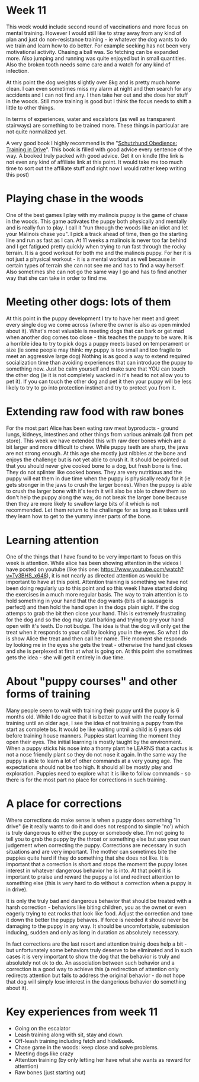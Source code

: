 # Week 11
This week would include second round of vaccinations and more focus on mental training. However I would still like to stray away from any kind of plan and just do non-resistance training - ie whatever the dog wants to do we train and learn how to do better. For example seeking has not been very motivational activity. Chasing a ball was. So fetching can be expanded more. Also jumping and running was quite enjoyed but in small quantities. Also the broken tooth needs some care and a watch for any kind of infection. 

At this point the dog weights slightly over 8kg and is pretty much home clean. I can even sometimes miss my alarm at night and then search for any accidents and I can not find any. I then take her out and she does her stuff in the woods. Still more training is good but I think the focus needs to shift a little to other things. 

In terms of experiences, water and escalators (as well as transparent stairways) are something to be trained more. These things in particular are not quite normalized yet. 

A very good book I highly recommend is the "[Schutzhund Obedience: Training in Drive](https://www.amazon.com/Schutzhund-Obedience-Training-Sheila-Booth/dp/0966302028/ref=sr_1_3?ie=UTF8&qid=1539074505&sr=8-3&keywords=schutzhund&dpID=21hSYmA0e2L&preST=_BO1,204,203,200_QL70_&dpSrc=srch)". This book is filled with good advice every sentence of the way. A booked truly packed with good advice. Get it on kindle (the link is not even any kind of affiliate link at this point. It would take me too much time to sort out the affiliate stuff and right now I would rather keep writing this post)

# Playing chase in the woods
One of the best games I play with my malinois puppy is the game of chase in the woods. This game activates the puppy both physically and mentally and is really fun to play. I call it "run through the woods like an idiot and let your Malinois chase you". I pick a track ahead of time, then go the starting line and run as fast as I can. At 11 weeks a malinois is never too far behind and I get fatigued pretty quickly when trying to run fast through the rocky terrain. It is a good workout for both me and the malinois puppy. For her it is not just a physical workout - it is a mental workout as well because in certain types of terrain she can not see me and has to find a way herself. Also sometimes she can not go the same way I go and has to find another way that she can take in order to find me. 

# Meeting other dogs: lots of them
At this point in the puppy development I try to have her meet and greet every single dog we come across (where the owner is also as open minded about it). What's most valuable is meeting dogs that can bark or get mad when another dog comes too close - this teaches the puppy to be ware. It is a horrible idea to try to pick dogs a puppy meets based on temperament or size (ie some people may think: my puppy is too small and too fragile to meet an aggressive large dog) Nothing is as good a way to extend required socialization time than avoiding experiences that can introduce the puppy to something new. Just be calm yourself and make sure that YOU can touch the other dog (ie it is not completely wacked in it's head to not allow you to pet it). If you can touch the other dog and pet it then your puppy will be less likely to try to go into protection instinct and try to protect you from it. 

# Extending raw food with raw bones
For the most part Alice has been eating raw meat byproducts - ground lungs, kidneys, intestines and other things from various animals (all from pet store). This week we have extended this with raw deer bones which are a bit larger and more difficult to chew. While puppy teeth are sharp, the jaws are not strong enough. At this age she mostly just nibbles at the bone and enjoys the challenge but is not yet able to crush it. It should be pointed out that you should never give cooked bone to a dog, but fresh bone is fine. They do not splinter like cooked bones. They are very nutritious and the puppy will eat them in due time when the puppy is physically ready for it (ie gets stronger in the jaws to crush the larger bones). When the puppy is able to crush the larger bone with it's teeth it will also be able to chew them so don't help the puppy along the way, do not break the larger bone because then they are more likely to swallow large bits of it which is not recommended. Let them return to the challenge for as long as it takes until they learn how to get to the yummy inner parts of the bone. 

# Learning attention
One of the things that I have found to be very important to focus on this week is attention. While alice has been showing attention in the videos I have posted on youtube (like this one: https://www.youtube.com/watch?v=Ty3BHS_x648), it is not nearly as directed attention as would be important to have at this point. Attention training is something we have not been doing regularly up to this point and so this week I have started doing the exercises in a much more regular basis. The way to train attention is to hold something in your hand that the dog wants (bits of a sausage is perfect) and then hold the hand open in the dogs plain sight. If the dog attemps to grab the bit then close your hand. This is extremely frustrating for the dog and so the dog may start barking and trying to pry your hand open with it's teeth. Do not budge. The idea is that the dog will only get the treat when it responds to your call by looking you in the eyes. So what I do is show Alice the treat and then call her name. THe moment she responds by looking me in the eyes she gets the treat - otherwise the hand just closes and she is perplexed at first at what is going on. At this point she sometimes gets the idea - she will get it entirely in due time. 

# About "puppy courses" and other forms of training
Many people seem to wait with training their puppy until the puppy is 6 months old. While I do agree that it is better to wait with the really formal training until an older age, I see the idea of not training a puppy from the start as complete bs. It would be like waiting untnil a child is 6 years old before training house manners. Puppies start learning the moment they open their eyes. The initial learning is mostly taught by the environment. When a puppy sticks his nose into a thorny plant he LEARNS that a cactus is not a nose friendly plant so they do not nose it again. In the same way the puppy is able to learn a lot of other commands at a very young age. The expectations should not be too high. It should all be mostly play and exploration. Puppies need to explore what it is like to follow commands - so there is for the most part no place for corrections in such training.

# A place for corrections
Where corrections do make sense is when a puppy does something "in drive" (ie it really wants to do it and does not respond to simple 'no') which is truly dangerous to either the puppy or somebody else. I'm not going to tell you to grab the puppy by the throat or something else but use your own judgement when correcting the puppy. Corrections are necessary in such situations and are very important. The mother can sometimes bite the puppies quite hard if they do something that she does not like. It is important that a correction is short and stops the moment the puppy loses interest in whatever dangerous behavior he is into. At that point it is important to praise and reward the puppy a lot and redirect attention to something else (this is very hard to do without a correction when a puppy is in drive). 

It is only the truly bad and dangerous behavior that should be treated with a harsh correction - behaviors like biting children, you as the ownet or even eagerly trying to eat rocks that look like food. Adjust the correction and tone it down the better the puppy behaves. If force is needed it should never be damaging to the puppy in any way. It should be uncomfortable, submission inducing, sudden and only as long in duration as absolutely necessary. 

In fact corrections are the last resort and attention trainig does help a bit - but unfortunately some behaviors truly deserve to be eliminated and in such cases it is very important to show the dog that the behavior is truly and absolutely not ok to do. An association between such behavior and a correction is a good way to achieve this (a redirection of attention only redirects attention but fails to address the original behavior - do not hope that dog will simply lose interest in the dangerious behavior do something about it). 

# Key experiences from week 11
* Going on the escalator
* Leash training along with sit, stay and down. 
* Off-leash training including fetch and hide&seek. 
* Chase game in the woods: keep close and solve problems. 
* Meeting dogs like crazy
* Attention training (by only letting her have what she wants as reward for attention)
* Raw bones (just starting out)


